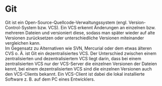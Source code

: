 # Git

Git ist ein Open-Source-Quellcode-Verwaltungssystem (engl. Version-Control-System bzw. VCS). Ein VCS erkennt Änderungen an einzelnen bzw. mehreren Dateien und versioniert diese, sodass man später wieder auf alte Versionen zurücksetzen oder unterschiedliche Versionen miteinander vergleichen kann.  
Im Gegensatz zu Alternativen wie SVN, Mercurial oder dem etwas älteren CVS o. Ä. ist Git ein dezentralisiertes VCS. Der Unterschied zwischen einem zentralisierten und dezentralisiertem VCS liegt darin, dass bei einem zentralisierten VCS nur der VCS-Server die einzelnen Versionen der Dateien kennt, bei einem dezentralisierten VCS sind die einzelnen Versionen auch den VCS-Clients bekannt. Ein VCS-Client ist dabei die lokal installierte Software z. B. auf dem PC eines Entwicklers.  
